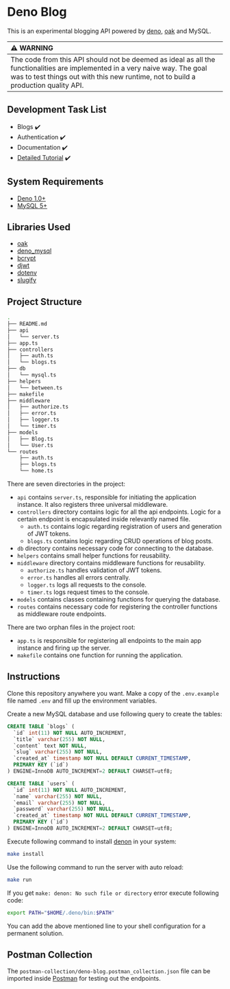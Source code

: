 # Deno Blog

This is an experimental blogging API powered by [deno](https://deno.land/), [oak](https://github.com/oakserver/oak) and MySQL.

| :warning: WARNING |
|:------------------|
| The code from this API should not be deemed as ideal as all the functionalities are implemented in a very naive way. The goal was to test things out with this new runtime, not to build a production quality API. |

## Development Task List

- Blogs :heavy_check_mark:
- Authentication :heavy_check_mark:
- Documentation :heavy_check_mark:
- [Detailed Tutorial](https://medium.com/@farhanhasin/making-apis-in-deno-83dedda9dd1f) :heavy_check_mark:

## System Requirements

- [Deno 1.0+](https://deno.land/)
- [MySQL 5+](https://www.mysql.com/downloads/)

## Libraries Used

- [oak](https://deno.land/x/oak)
- [deno_mysql](https://deno.land/x/mysql)
- [bcrypt](https://deno.land/x/bcrypt)
- [djwt](https://deno.land/x/djwt)
- [dotenv](https://deno.land/x/dotenv)
- [slugify](https://deno.land/x/slugify)

## Project Structure

```bash
.
├── README.md
├── api
│   └── server.ts
├── app.ts
├── controllers
│   ├── auth.ts
│   └── blogs.ts
├── db
│   └── mysql.ts
├── helpers
│   └── between.ts
├── makefile
├── middleware
│   ├── authorize.ts
│   ├── error.ts
│   ├── logger.ts
│   └── timer.ts
├── models
│   ├── Blog.ts
│   └── User.ts
└── routes
    ├── auth.ts
    ├── blogs.ts
    └── home.ts
```

There are seven directories in the project:

- `api` contains `server.ts`, responsible for initiating the application instance. It also registers three universal middleware.
- `controllers` directory contains logic for all the api endpoints. Logic for a certain endpoint is encapsulated inside relevantly named file.
  - `auth.ts` contains logic regarding registration of users and generation of JWT tokens.
  - `blogs.ts` contains logic regarding CRUD operations of blog posts.
- `db` directory contains necessary code for connecting to the database.
- `helpers` contains small helper functions for reusability.
- `middleware` directory contains middleware functions for reusability.
  - `authorize.ts` handles validation of JWT tokens.
  - `error.ts` handles all errors centrally.
  - `logger.ts` logs all requests to the console.
  - `timer.ts` logs request times to the console.
- `models` contains classes containing functions for querying the database.
- `routes` contains necessary code for registering the controller functions as middleware route endpoints.

There are two orphan files in the project root:

- `app.ts` is responsible for registering all endpoints to the main app instance and firing up the server.
- `makefile` contains one function for running the application.

## Instructions

Clone this repository anywhere you want. Make a copy of the `.env.example` file named `.env` and fill up the environment variables.

Create a new MySQL database and use following query to create the tables:

```sql
CREATE TABLE `blogs` (
  `id` int(11) NOT NULL AUTO_INCREMENT,
  `title` varchar(255) NOT NULL,
  `content` text NOT NULL,
  `slug` varchar(255) NOT NULL,
  `created_at` timestamp NOT NULL DEFAULT CURRENT_TIMESTAMP,
  PRIMARY KEY (`id`)
) ENGINE=InnoDB AUTO_INCREMENT=2 DEFAULT CHARSET=utf8;

CREATE TABLE `users` (
  `id` int(11) NOT NULL AUTO_INCREMENT,
  `name` varchar(255) NOT NULL,
  `email` varchar(255) NOT NULL,
  `password` varchar(255) NOT NULL,
  `created_at` timestamp NOT NULL DEFAULT CURRENT_TIMESTAMP,
  PRIMARY KEY (`id`)
) ENGINE=InnoDB AUTO_INCREMENT=2 DEFAULT CHARSET=utf8;
```

Execute following command to install [denon](https://github.com/denosaurs/denon) in your system:

```bash
make install
```

Use the following command to run the server with auto reload:

```bash
make run
```

If you get `make: denon: No such file or directory` error execute following code:

```bash
export PATH="$HOME/.deno/bin:$PATH"
```

You can add the above mentioned line to your shell configuration for a permanent solution.

## Postman Collection

The `postman-collection/deno-blog.postman_collection.json` file can be imported inside [Postman](https://www.postman.com/) for testing out the endpoints.
